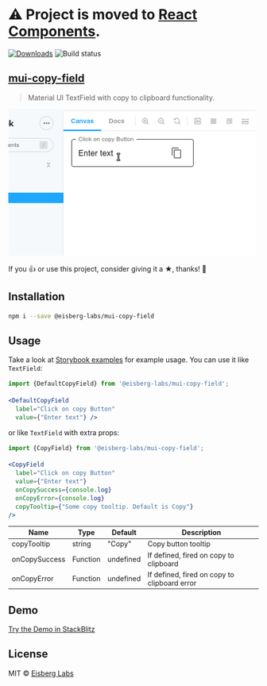 # ⚠ Project is moved to [React Components](https://github.com/eisberg-labs/react-components).
[![Downloads](http://img.shields.io/npm/dm/@eisberg-labs/mui-copy-field.svg)](https://npmjs.org/package/@eisberg-labs/mui-copy-field)
![Build status](https://github.com/eisberg-labs/mui-copy-field/actions/workflows/ci.yml/badge.svg)
## [mui-copy-field](https://github.com/eisberg-labs/mui-copy-field)
> Material UI TextField with copy to clipboard functionality.

![Example](./docs/demo.gif)

If you 👍 or use this project, consider giving it a ★, thanks! 🙌

## Installation

```sh
npm i --save @eisberg-labs/mui-copy-field
```

## Usage
Take a look at [Storybook examples](https://github.com/eisberg-labs/mui-copy-field/blob/main/src/copy-field.stories.tsx) for example usage.
You can use it like `TextField`:
```jsx
import {DefaultCopyField} from '@eisberg-labs/mui-copy-field';

<DefaultCopyField
  label="Click on copy Button"
  value={"Enter text"} />
```

or like `TextField` with extra props:
```jsx
import {CopyField} from '@eisberg-labs/mui-copy-field';

<CopyField
  label="Click on copy Button"
  value={"Enter text"}
  onCopySuccess={console.log}
  onCopyError={console.log}
  copyTooltip={"Some copy tooltip. Default is Copy"}
/>
```

Name | Type | Default | Description
----------|------|-----------|----------
copyTooltip | string | "Copy" | Copy button tooltip
onCopySuccess | Function | undefined | If defined, fired on copy to clipboard
onCopyError | Function | undefined | If defined, fired on copy to clipboard error


## Demo
[Try the Demo in StackBlitz](https://stackblitz.com/edit/mui-copy-field-demo)

## License
MIT © [Eisberg Labs](http://www.eisberg-labs.com)

